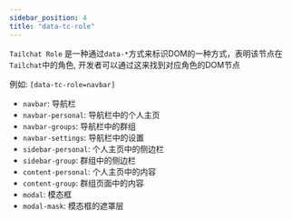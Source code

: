 ```yaml
---
sidebar_position: 4
title: "data-tc-role"
---
```


`Tailchat Role` 是一种通过`data-*`方式来标识DOM的一种方式，表明该节点在`Tailchat`中的角色, 开发者可以通过这来找到对应角色的DOM节点

例如: `[data-tc-role=navbar]`

- `navbar`: 导航栏
- `navbar-personal`: 导航栏中的个人主页
- `navbar-groups`: 导航栏中的群组
- `navbar-settings`: 导航栏中的设置
- `sidebar-personal`: 个人主页中的侧边栏
- `sidebar-group`: 群组中的侧边栏
- `content-personal`: 个人主页中的内容
- `content-group`: 群组页面中的内容
- `modal`: 模态框
- `modal-mask`: 模态框的遮罩层
